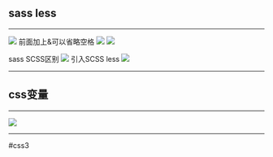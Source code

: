 ## sass less
---

![](https://cdn.jsdelivr.net/gh/erichen1995/MarkdownPhotos@master/img/20201024091019.png)
前面加上&可以省略空格
![](https://cdn.jsdelivr.net/gh/erichen1995/MarkdownPhotos@master/img/20201024091020.png)
![](https://cdn.jsdelivr.net/gh/erichen1995/MarkdownPhotos@master/img/20201024091021.png)

sass SCSS区别
![](https://cdn.jsdelivr.net/gh/erichen1995/MarkdownPhotos@master/img/20201024091022.png)
引入SCSS less
![](https://cdn.jsdelivr.net/gh/erichen1995/MarkdownPhotos@master/img/20201024091023.png)

---


 ## css变量
---

![](https://cdn.jsdelivr.net/gh/erichen1995/MarkdownPhotos@master/img/20201024091024.png)

---


#css3 